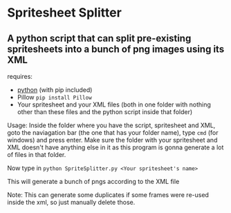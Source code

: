# Spritesheet Splitter
## A python script that can split pre-existing spritesheets into a bunch of png images using its XML

<div>requires:  
    <ul>
        <li><a href="www.python.org">python</a> (with pip included)</li>
        <li>Pillow <code>pip install Pillow</code></li>
        <li>Your spritesheet and your XML files (both in one folder with nothing other than these files and the python script inside that folder)</li>
    </ul>
</div>
<p>Usage: Inside the folder where you have the script, spritesheet and XML, goto the naviagation bar (the one that has your folder name), type <code>cmd</code> (for windows) and press enter. Make sure the folder with your spritesheet and XML doesn't have anything else in it as this program is gonna generate a lot of files in that folder.</p>
<p>Now type in <code>python SpriteSplitter.py &lt;Your spritesheet's name&gt;</code></p>
<p>This will generate a bunch of pngs according to the XML file</p>
<p>Note: This can generate some duplicates if some frames were re-used inside the xml, so just manually delete those.</p>